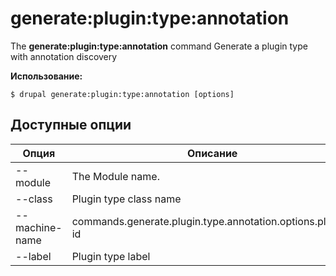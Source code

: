 # generate:plugin:type:annotation
The **generate:plugin:type:annotation** command Generate a plugin type with annotation discovery

**Использование:**
```
$ drupal generate:plugin:type:annotation [options] 
```

## Доступные опции
Опция | Описание
-------|-------------
--module | The Module name.
--class | Plugin type class name
--machine-name | commands.generate.plugin.type.annotation.options.plugin-id
--label | Plugin type label
